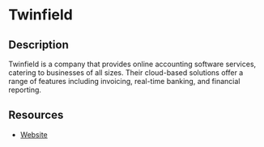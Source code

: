 # Twinfield

## Description

Twinfield is a company that provides online accounting software services, catering to businesses of all sizes. Their cloud-based solutions offer a range of features including invoicing, real-time banking, and financial reporting.

## Resources

- [Website](twinfield.com)
